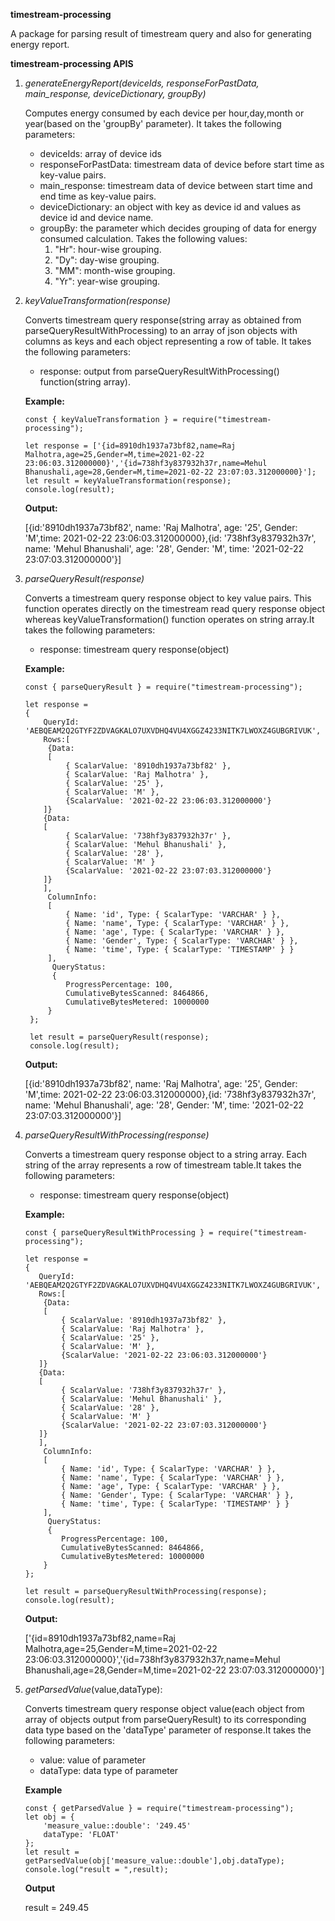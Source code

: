 **timestream-processing**

A package for parsing result of timestream query and also for generating energy report.

**timestream-processing APIS**

1. _generateEnergyReport(deviceIds,
   responseForPastData,
   main_response,
   deviceDictionary,
   groupBy)_

   Computes energy consumed by each device per hour,day,month or year(based on the 'groupBy' parameter). It takes the following parameters:

   - deviceIds: array of device ids
   - responseForPastData: timestream data of device before start time as key-value pairs.
   - main_response: timestream data of device between start time and end time as key-value pairs.
   - deviceDictionary: an object with key as device id and values as device id and device name.
   - groupBy: the parameter which decides grouping of data for energy consumed calculation. Takes the following values:
     1. "Hr": hour-wise grouping.
     2. "Dy": day-wise grouping.
     3. "MM": month-wise grouping.
     4. "Yr": year-wise grouping.

2. _keyValueTransformation(response)_

   Converts timestream query response(string array as obtained from parseQueryResultWithProcessing) to an array of json objects with columns as keys and each object representing a row of table. It takes the following parameters:

   - response: output from parseQueryResultWithProcessing() function(string array).

   **Example:**

   ```
   const { keyValueTransformation } = require("timestream-processing");

   let response = ['{id=8910dh1937a73bf82,name=Raj Malhotra,age=25,Gender=M,time=2021-02-22 23:06:03.312000000}','{id=738hf3y837932h37r,name=Mehul Bhanushali,age=28,Gender=M,time=2021-02-22 23:07:03.312000000}'];
   let result = keyValueTransformation(response);
   console.log(result);
   ```

   **Output:**

   [{id:'8910dh1937a73bf82', name: 'Raj Malhotra', age: '25', Gender: 'M',time: 2021-02-22 23:06:03.312000000},{id: '738hf3y837932h37r', name: 'Mehul Bhanushali', age: '28', Gender: 'M', time: '2021-02-22 23:07:03.312000000'}]

3. _parseQueryResult(response)_

   Converts a timestream query response object to key value pairs. This function operates directly on the timestream read query response object whereas keyValueTransformation() function operates on string array.It takes the following parameters:

   - response: timestream query response(object)

   **Example:**

   ```
   const { parseQueryResult } = require("timestream-processing");

   let response =
   {
       QueryId: 'AEBQEAM2Q2GTYF2ZDVAGKALO7UXVDHQ4VU4XGGZ4233NITK7LWOXZ4GUBGRIVUK',
       Rows:[
        {Data:
        [
            { ScalarValue: '8910dh1937a73bf82' },
            { ScalarValue: 'Raj Malhotra' },
            { ScalarValue: '25' },
            { ScalarValue: 'M' },
            {ScalarValue: '2021-02-22 23:06:03.312000000'}
       ]}
       {Data:
       [
            { ScalarValue: '738hf3y837932h37r' },
            { ScalarValue: 'Mehul Bhanushali' },
            { ScalarValue: '28' },
            { ScalarValue: 'M' }
            {ScalarValue: '2021-02-22 23:07:03.312000000'}
       ]}
       ],
        ColumnInfo:
        [
            { Name: 'id', Type: { ScalarType: 'VARCHAR' } },
            { Name: 'name', Type: { ScalarType: 'VARCHAR' } },
            { Name: 'age', Type: { ScalarType: 'VARCHAR' } },
            { Name: 'Gender', Type: { ScalarType: 'VARCHAR' } },
            { Name: 'time', Type: { ScalarType: 'TIMESTAMP' } }
        ],
         QueryStatus:
         {
            ProgressPercentage: 100,
            CumulativeBytesScanned: 8464866,
            CumulativeBytesMetered: 10000000
        }
    };

    let result = parseQueryResult(response);
    console.log(result);
   ```

   **Output:**

   [{id:'8910dh1937a73bf82', name: 'Raj Malhotra', age: '25', Gender: 'M',time: 2021-02-22 23:06:03.312000000},{id: '738hf3y837932h37r', name: 'Mehul Bhanushali', age: '28', Gender: 'M', time: '2021-02-22 23:07:03.312000000'}]

4. _parseQueryResultWithProcessing(response)_

   Converts a timestream query response object to a string array. Each string of the array represents a row of timestream table.It takes the following parameters:

   - response: timestream query response(object)

   **Example:**

   ```
   const { parseQueryResultWithProcessing } = require("timestream-processing");

   let response =
   {
      QueryId: 'AEBQEAM2Q2GTYF2ZDVAGKALO7UXVDHQ4VU4XGGZ4233NITK7LWOXZ4GUBGRIVUK',
      Rows:[
       {Data:
       [
           { ScalarValue: '8910dh1937a73bf82' },
           { ScalarValue: 'Raj Malhotra' },
           { ScalarValue: '25' },
           { ScalarValue: 'M' },
           {ScalarValue: '2021-02-22 23:06:03.312000000'}
      ]}
      {Data:
      [
           { ScalarValue: '738hf3y837932h37r' },
           { ScalarValue: 'Mehul Bhanushali' },
           { ScalarValue: '28' },
           { ScalarValue: 'M' }
           {ScalarValue: '2021-02-22 23:07:03.312000000'}
      ]}
      ],
       ColumnInfo:
       [
           { Name: 'id', Type: { ScalarType: 'VARCHAR' } },
           { Name: 'name', Type: { ScalarType: 'VARCHAR' } },
           { Name: 'age', Type: { ScalarType: 'VARCHAR' } },
           { Name: 'Gender', Type: { ScalarType: 'VARCHAR' } },
           { Name: 'time', Type: { ScalarType: 'TIMESTAMP' } }
       ],
        QueryStatus:
        {
           ProgressPercentage: 100,
           CumulativeBytesScanned: 8464866,
           CumulativeBytesMetered: 10000000
       }
   };

   let result = parseQueryResultWithProcessing(response);
   console.log(result);
   ```

   **Output:**

   ['{id=8910dh1937a73bf82,name=Raj Malhotra,age=25,Gender=M,time=2021-02-22 23:06:03.312000000}','{id=738hf3y837932h37r,name=Mehul Bhanushali,age=28,Gender=M,time=2021-02-22 23:07:03.312000000}']

5. _getParsedValue_(value,dataType):

   Converts timestream query response object value(each object from array of objects output from parseQueryResult) to its corresponding data type based on the 'dataType' parameter of response.It takes the following parameters:

   - value: value of parameter
   - dataType: data type of parameter

   **Example**

   ```
   const { getParsedValue } = require("timestream-processing");
   let obj = {
       'measure_value::double': '249.45'
       dataType: 'FLOAT'
   };
   let result = getParsedValue(obj['measure_value::double'],obj.dataType);
   console.log("result = ",result);
   ```

   **Output**

   result = 249.45
